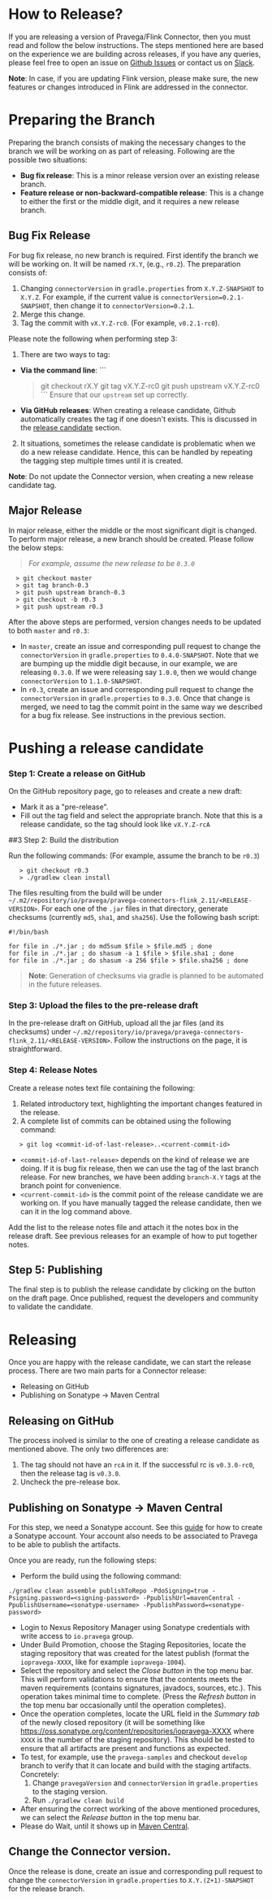 <!--
Copyright (c) 2017 Dell Inc., or its subsidiaries. All Rights Reserved.

Licensed under the Apache License, Version 2.0 (the "License");
you may not use this file except in compliance with the License.
You may obtain a copy of the License at

    http://www.apache.org/licenses/LICENSE-2.0
-->

# How to Release?

If you are releasing a version of Pravega/Flink Connector, then you must read and follow the below instructions. The steps mentioned here are based on the experience we are building across releases, if you have any queries, please feel free to open an issue on [Github
Issues](https://github.com/pravega/flink-connectors/issues) or contact us on [Slack](https://pravega-io.slack.com/).

**Note**: In case, if you are updating Flink version, please make sure, the new features or changes introduced in Flink are addressed in the connector.

# Preparing the Branch

Preparing the branch consists of making the necessary changes to the branch we will be working on as part of releasing. Following are the possible two situations:

 -  **Bug fix release**: This is a minor release version over an existing release branch.
 -  **Feature release or non-backward-compatible release**: This is a change to either the first or the middle digit, and it requires a new release branch.

## Bug Fix Release

For bug fix release, no new branch is required. First identify the branch we will be working on. It will be named `rX.Y`, (e.g., `r0.2`). The preparation consists of:

1. Changing `connectorVersion` in `gradle.properties` from `X.Y.Z-SNAPSHOT` to `X.Y.Z`. For example, if the current value is `connectorVersion=0.2.1-SNAPSHOT`, then change it to `connectorVersion=0.2.1`.
2. Merge this change.
3. Tag the commit with `vX.Y.Z-rc0`. (For example, `v0.2.1-rc0`).

Please note the following when performing step 3:
1. There are two ways to tag:
  *  **Via the command line**:
    ```
       > git checkout rX.Y
       > git tag vX.Y.Z-rc0
       > git push upstream vX.Y.Z-rc0
    ```
    Ensure that our `upstream` set up correctly.

  *  **Via GitHub releases**: When creating a release candidate, Github automatically creates the tag if one doesn't exists. This is discussed in the [release candidate](#pushing-arelease-candidate) section.

2. It situations, sometimes the release candidate is problematic when we do a new release candidate. Hence, this can be handled by repeating the tagging step multiple times until it is created.

**Note**: Do not update the Connector version, when creating a new release candidate tag.

## Major Release

In major release, either the middle or the most significant digit is changed. To perform major release, a new branch should be created. Please follow the below steps:
 >_For example, assume the new release to be `0.3.0`_

```
  > git checkout master
  > git tag branch-0.3
  > git push upstream branch-0.3
  > git checkout -b r0.3
  > git push upstream r0.3
```

After the above steps are performed, version changes needs to be updated to both `master` and `r0.3`:

*  In `master`, create an issue and corresponding pull request to change the `connectorVersion` in `gradle.properties` to `0.4.0-SNAPSHOT`. Note that we are bumping up the middle digit because, in our example, we are releasing `0.3.0`. If we were releasing say `1.0.0`, then we would change `connectorVersion` to `1.1.0-SNAPSHOT`.
* In `r0.3`, create an issue and corresponding pull request to change the `connectorVersion` in `gradle.properties` to `0.3.0`. Once that change is merged, we need to tag the commit point in the same way we described for a bug fix release. See instructions in the previous section.

# Pushing a release candidate

### Step 1: Create a release on GitHub

On the GitHub repository page, go to releases and create a new draft:

* Mark it as a "pre-release".
* Fill out the tag field and select the appropriate branch. Note that this is a release candidate, so the tag should look like `vX.Y.Z-rcA`

##3 Step 2: Build the distribution

Run the following commands: (For example, assume the branch to be `r0.3`)

```
   > git checkout r0.3
   > ./gradlew clean install
```

The files resulting from the build will be under `~/.m2/repository/io/pravega/pravega-connectors-flink_2.11/<RELEASE-VERSION>`. For each one of the `.jar` files in that directory, generate checksums (currently `md5`, `sha1`, and `sha256`). Use the following bash script:

```
#!/bin/bash

for file in ./*.jar ; do md5sum $file > $file.md5 ; done
for file in ./*.jar ; do shasum -a 1 $file > $file.sha1 ; done
for file in ./*.jar ; do shasum -a 256 $file > $file.sha256 ; done
```

>**Note**: Generation of checksums via gradle is planned to be automated in the future releases.

### Step 3: Upload the files to the pre-release draft

In the pre-release draft on GitHub, upload all the jar files (and its checksums) under `~/.m2/repository/io/pravega/pravega-connectors-flink_2.11/<RELEASE-VERSION>`. Follow the instructions on the page, it is straightforward.

### Step 4: Release Notes

Create a release notes text file containing the following:
1. Related introductory text, highlighting the important changes featured in the release.
2. A complete list of commits can be obtained using the following command:
```
   > git log <commit-id-of-last-release>..<current-commit-id>
```

* `<commit-id-of-last-release>` depends on the kind of release we are doing. If it is bug fix release, then we can use the tag of the last branch release. For new branches, we have been adding `branch-X.Y` tags at the branch point for convenience.
* `<current-commit-id>` is the commit point of the release candidate we are working on. If you have manually tagged the release candidate, then we can it in the log command above.

Add the list to the release notes file and attach it the notes box in the release draft. See previous releases for an example of how to put together notes.

## Step 5: Publishing

The final step is to publish the release candidate by clicking on the button on the draft page. Once published, request the developers and community to validate the candidate.

# Releasing

Once you are happy with the release candidate, we can start the release process. There are two main parts for a Connector release:

 - Releasing on GitHub
 - Publishing on Sonatype -> Maven Central

## Releasing on GitHub

The process inolved is similar to the one of creating a release candidate as mentioned above. The only two differences are:
1. The tag should not have an `rcA` in it. If the successful rc is `v0.3.0-rc0`, then the release tag is `v0.3.0`.
2. Uncheck the pre-release box.

## Publishing on Sonatype -> Maven Central

For this step, we need a Sonatype account. See this [guide](http://central.sonatype.org/pages/ossrh-guide.html) for how to create a Sonatype account. Your account also needs to be associated to Pravega to be able to publish the artifacts.

Once you are ready, run the following steps:
* Perform the build using the following command:
```
./gradlew clean assemble publishToRepo -PdoSigning=true -Psigning.password=<signing-password> -PpublishUrl=mavenCentral -PpublishUsername=<sonatype-username> -PpublishPassword=<sonatype-password>

```
* Login to Nexus Repository Manager using Sonatype credentials with write access to `io.pravega` group.
* Under Build Promotion, choose the Staging Repositories, locate the staging repository that was created for the latest publish (format the `iopravega-XXXX`, like for example `iopravega-1004`).
* Select the repository and select the _Close button_ in the top menu bar. This will perform validations to ensure that the contents meets the maven requirements (contains signatures, javadocs, sources, etc.). This operation takes minimal time to complete. (Press the _Refresh button_ in the top menu bar occasionally until the operation completes).
* Once the operation completes, locate the URL field in the _Summary tab_ of the newly closed repository (it will be something like https://oss.sonatype.org/content/repositories/iopravega-XXXX where `XXXX` is the number of the staging repository). This should be tested to ensure that all artifacts are present and functions as expected.
* To test, for example, use the `pravega-samples` and checkout `develop` branch to verify that it can locate and build with the staging artifacts. Concretely:
    1. Change `pravegaVersion` and `connectorVersion` in `gradle.properties` to the staging version.
    2. Run `./gradlew clean build`
* After ensuring the correct working of the above mentioned procedures, we can select the _Release button_ in the top menu bar.
* Please do Wait, until it shows up in [Maven Central](http://central.sonatype.org/pages/ossrh-guide.html#SonatypeOSSMavenRepositoryUsageGuide-9.ActivateCentralSync).

## Change the Connector version.

Once the release is done, create an issue and corresponding pull request to change the `connectorVersion` in `gradle.properties` to `X.Y.(Z+1)-SNAPSHOT` for the release branch.
